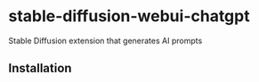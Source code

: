 # stable-diffusion-webui-chatgpt
Stable Diffusion extension that generates AI prompts

## Installation
